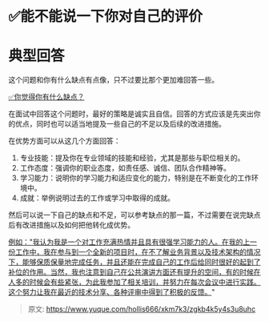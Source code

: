 # ✅能不能说一下你对自己的评价

# 典型回答


这个问题和你有什么缺点有点像，只不过要比那个更加难回答一些。



[✅你觉得你有什么缺点？](https://www.yuque.com/hollis666/xkm7k3/ytmfxyvl1uc7evd7)



在面试中回答这个问题时，最好的策略是诚实且自信。回答的方式应该是先突出你的优点，同时也可以适当地提及一些自己的不足以及后续的改进措施。



在优势方面可以从这几个方面回答：



1. 专业技能：提及你在专业领域的技能和经验，尤其是那些与职位相关的。
2. 工作态度：强调你的职业态度，如责任感、诚信、团队合作精神等。
3. 学习能力：说明你的学习能力和适应变化的能力，特别是在不断变化的工作环境中。
4. 成就：举例说明过去的工作或学习中取得的成就。



然后可以说一下自己的缺点和不足，可以参考缺点的那一篇，不过需要在说完缺点后有改进措施以及如何把他转化成优势。



<u>例如："我认为我是一个对工作充满热情并且具有很强学习能力的人。在我的上一份工作中，我在参与到一个全新的项目时，在不了解业务背景以及技术架构的情况下，能够保质保量地完成任务，并且还能在完成自己的工作后给同时很好的起到了补位的作用。当然，我也注意到自己在公共演讲方面还有提升的空间，有的时候在人多的时候会有些紧张，为此我参加了相关培训，并努力在每次会议中进行实践。这个努力让我在最近的技术分享、各种评审中得到了积极的反馈。</u>"



> 原文: <https://www.yuque.com/hollis666/xkm7k3/zgkb4k5y4s3u8uhc>